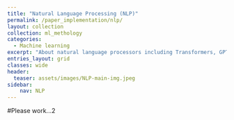 ```yaml
---
title: "Natural Language Processing (NLP)"
permalink: /paper_implementation/nlp/
layout: collection
collection: ml_methology
categories:
  - Machine learning
excerpt: "About natural language processors including Transformers, GPT, BERT and etc."
entries_layout: grid
classes: wide
header:
  teaser: assets/images/NLP-main-img.jpeg
sidebar:
    nav: NLP
---
```


#Please work...2

